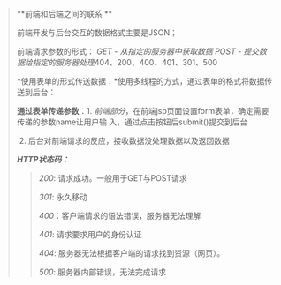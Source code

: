 

> **前端和后端之间的联系 **  
>
> 前端开发与后台交互的数据格式主要是JSON；
>
> 前端请求参数的形式： *GET - 从指定的服务器中获取数据*
> 										*POST - 提交数据给指定的服务器处理*404、200、400、401、301、500
>
> *使用表单的形式传送数据：*使用多线程的方式，通过表单的格式将数据传送到后台：
>
> **通过表单传递参数**：1. *前端部分*，在前端jsp页面设置form表单，确定需要传递的参数name让用户输									入，通过点击按钮后submit()提交到后台
>
> ​									2. 后台对前端请求的反应，接收数据没处理数据以及返回数据
>
> ***HTTP状态码：***   
>
> > *200*:   请求成功。一般用于GET与POST请求
> >
> > *301*: 	永久移动
> >
> > *400*：客户端请求的语法错误，服务器无法理解
> >
> > *401*:	请求要求用户的身份认证
> >
> > *404*:	服务器无法根据客户端的请求找到资源（网页）。
> >
> > *500*:	服务器内部错误，无法完成请求
>
> 

